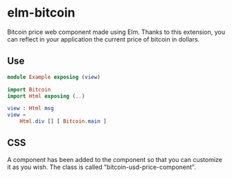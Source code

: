 # elm-bitcoin
Bitcoin price web component made using Elm. Thanks to this extension, you can reflect in your application the current price of bitcoin in dollars.

## Use

```elm
module Example exposing (view)

import Bitcoin
import Html exposing (..)

view : Html msg
view =
    Html.div [] [ Bitcoin.main ]
```

## CSS

A component has been added to the component so that you can customize it as you wish. The class is called "bitcoin-usd-price-component".